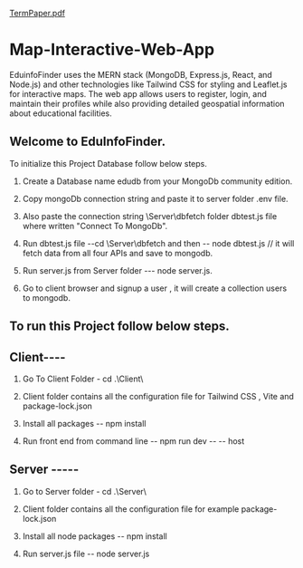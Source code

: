 [TermPaper.pdf](https://github.com/user-attachments/files/18876089/TermPaper.pdf)
# Map-Interactive-Web-App
EduinfoFinder uses the MERN stack (MongoDB, Express.js, React, and Node.js) and other technologies like Tailwind CSS for styling and Leaflet.js for interactive maps. The web app allows users to register, login, and maintain their profiles while also providing detailed geospatial information about educational facilities.

Welcome to EduInfoFinder.
-------------------------
To initialize this Project Database follow below steps.

1. Create a Database name edudb from your MongoDb community edition.

2. Copy mongoDb connection string and paste it to server folder .env file.

3. Also paste the connection string \Server\dbfetch folder dbtest.js file where written "Connect To MongoDb".

4. Run dbtest.js file --cd \Server\dbfetch and then -- node dbtest.js // it will fetch data from all four APIs and save to mongodb.

5. Run server.js from Server folder --- node server.js.

6. Go to client browser and signup a user , it will create a collection users to mongodb.




To run this Project follow below steps.
---------------------------------------
Client----
--------------
1. Go To Client Folder - cd .\Client\

2. Client folder contains all the configuration file for Tailwind CSS , Vite and package-lock.json

3. Install all packages -- npm install 

4. Run front end from command line  -- npm run dev -- -- host


Server -----
---------------
1. Go to Server folder - cd .\Server\

2. Client folder contains all the configuration file for example package-lock.json

3. Install all node packages -- npm install 

4. Run server.js file -- node server.js



